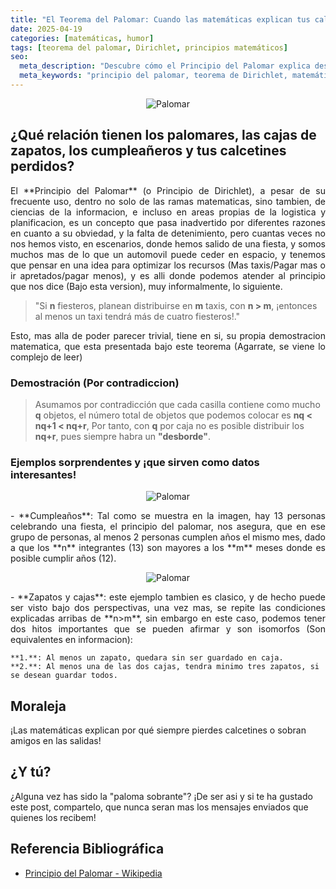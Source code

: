 ```yaml
---
title: "El Teorema del Palomar: Cuando las matemáticas explican tus calcetines perdidos"
date: 2025-04-19
categories: [matemáticas, humor]
tags: [teorema del palomar, Dirichlet, principios matemáticos]
seo:
  meta_description: "Descubre cómo el Principio del Palomar explica desde cumpleaños repetidos hasta tus calcetines desaparecidos. Matemáticas cotidianas con humor."
  meta_keywords: "principio del palomar, teorema de Dirichlet, matemáticas divertidas, ejemplos de combinatoria"
---
```


<p align="center">
  <img src="{{ '/assets/images/posts/palomar.png' | relative_url }}" alt="Palomar" style="max-width: 80%; height: auto;">
</p>

## ¿Qué relación tienen los palomares, las cajas de zapatos, los cumpleañeros y tus calcetines perdidos?

<p style="text-align: justify; text-justify:inner-word;">
	El **Principio del Palomar** (o Principio de Dirichlet), a pesar de su frecuente uso, dentro no solo de las ramas matematicas, sino tambien, de ciencias de la informacion, e incluso en areas propias de la logistica y planificacion, es un concepto que pasa inadvertido por diferentes razones en cuanto a su obviedad, y la falta de detenimiento, pero cuantas veces no nos hemos visto, en escenarios, donde hemos salido de una fiesta, y somos muchos mas de lo que un automovil puede ceder en espacio, y tenemos que pensar en una idea para optimizar los recursos (Mas taxis/Pagar mas o ir apretados/pagar menos), y es alli donde podemos atender al principio que nos dice (Bajo esta version), muy informalmente, lo siguiente.
</p>

> "Si **n** fiesteros, planean distribuirse en **m** taxis, con **n > m**, ¡entonces al menos un taxi tendrá más de cuatro fiesteros!."

<p style="text-align: justify; text-justify:inner-word;">
	Esto, mas alla de poder parecer trivial, tiene en si, su propia demostracion matematica, que esta presentada bajo este teorema (Agarrate, se viene lo complejo de leer)
</p>

### Demostración (Por contradiccion)

>  Asumamos por contradicción que cada casilla contiene como mucho **q** objetos, el número total de objetos que podemos colocar es **nq < nq+1 < nq+r**, Por tanto, con **q** por caja no es posible distribuir los **nq+r**, pues siempre habra un **"desborde"**.

### Ejemplos sorprendentes y ¡que sirven como datos interesantes!

<p align="center">
  <img src="{{ '/assets/images/posts/cumpleanos.png' | relative_url }}" alt="Palomar" style="max-width: 80%; height: auto;">
</p>

<p style="text-align: justify; text-justify:inner-word;">
	- **Cumpleaños**: Tal como se muestra en la imagen, hay 13 personas celebrando una fiesta, el principio del palomar, nos asegura, que en ese grupo de personas, al menos 2 personas cumplen años el mismo mes, dado a que los **n** integrantes (13) son mayores a los **m** meses donde es posible cumplir años (12).
</p>

<p align="center">
  <img src="{{ '/assets/images/posts/zapatos-caja.png' | relative_url }}" alt="Palomar" style="max-width: 80%; height: auto;">
</p>

<p style="text-align: justify; text-justify:inner-word;">
	- **Zapatos y cajas**: este ejemplo tambien es clasico, y de hecho puede ser visto bajo dos perspectivas, una vez mas, se repite las condiciones explicadas arribas de **n>m**, sin embargo en este caso, podemos tener dos hitos importantes que se pueden afirmar y son isomorfos (Son equivalentes en informacion):
	
	**1.**: Al menos un zapato, quedara sin ser guardado en caja.
	**2.**: Al menos una de las dos cajas, tendra minimo tres zapatos, si se desean guardar todos.
</p>

## Moraleja
¡Las matemáticas explican por qué siempre pierdes calcetines o sobran amigos en las salidas!

## ¿Y tú?
¿Alguna vez has sido la "paloma sobrante"? ¡De ser asi y si te ha gustado este post, compartelo, que nunca seran mas los mensajes enviados que quienes los recibem!

## Referencia Bibliográfica
- [Principio del Palomar - Wikipedia](https://es.wikipedia.org/wiki/Principio_del_palomar#Generalización_y_demostración)